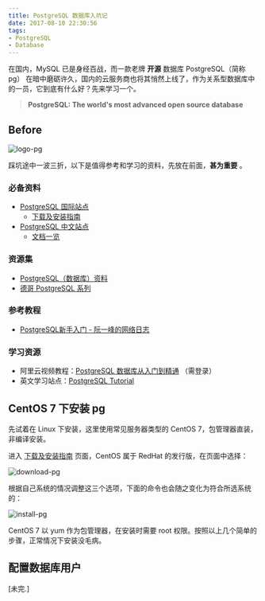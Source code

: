 ```yaml
---
title: PostgreSQL 数据库入坑记
date: 2017-08-10 22:30:56
tags:
- PostgreSQL
- Database
---
```


在国内，MySQL 已是身经百战，而一款老牌 **开源** 数据库 PostgreSQL（简称pg） 在暗中磨砺许久，国内的云服务商也将其悄然上线了，作为关系型数据库中的一员，它到底有什么好？先来学习一个。

> **PostgreSQL: The world's most advanced open source database**

<!-- more -->

## Before

![logo-pg](logo-pg.png)

踩坑途中一波三折，以下是值得参考和学习的资料，先放在前面，**甚为重要** 。

### 必备资料

- [PostgreSQL 国际站点](https://www.postgresql.org/)
  - [下载及安装指南](https://www.postgresql.org/download/)
- [PostgreSQL 中文站点](http://postgres.cn)
  - [文档一览](http://postgres.cn/document)

### 资源集

- [PostgreSQL（数据库）资料](https://github.com/ty4z2008/Qix/blob/master/pg.md)
- [德哥 PostgreSQL 系列](https://github.com/digoal/blog/blob/master/README.md)

### 参考教程

- [PostgreSQL新手入门 - 阮一峰的网络日志](http://www.ruanyifeng.com/blog/2013/12/getting_started_with_postgresql.html)

### 学习资源

- 阿里云视频教程：[PostgreSQL 数据库从入门到精通](https://edu.aliyun.com/course/52) （需登录）
- 英文学习站点：[PostgreSQL Tutorial](http://www.postgresqltutorial.com)

## CentOS 7 下安装 pg

先试着在 Linux 下安装，这里使用常见服务器类型的 CentOS 7，包管理器直装，非编译安装。

进入 [下载及安装指南](https://www.postgresql.org/download/) 页面，CentOS 属于 RedHat 的发行版，在页面中选择：

![download-pg](download-pg.png)

根据自己系统的情况调整这三个选项，下面的命令也会随之变化为符合所选系统的：

![install-pg](install-pg.png)

CentOS 7 以 yum 作为包管理器，在安装时需要 root 权限。按照以上几个简单的步骤，正常情况下安装没毛病。

## 配置数据库用户

[未完.]
